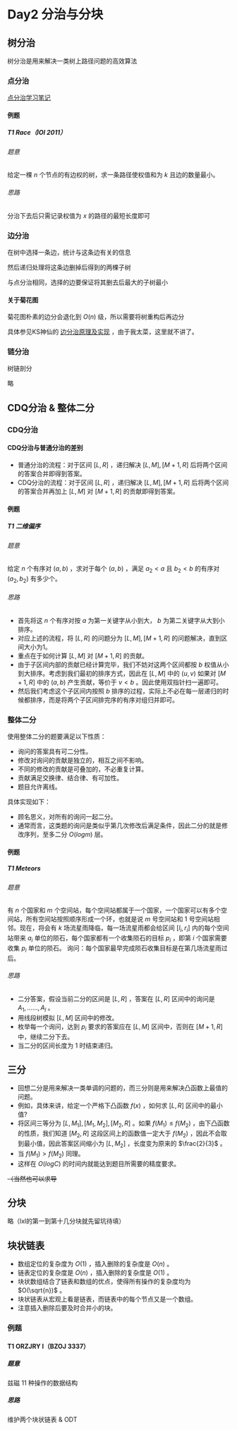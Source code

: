 # Day2 分治与分块

## 树分治

树分治是用来解决一类树上路径问题的高效算法

### 点分治

[点分治学习笔记](https://dimensiontripper.github.io/2019/01/05/NBDC/)

#### 例题

##### T1 Race（IOI 2011）

###### 题意

给定一棵 $n$ 个节点的有边权的树，求一条路径使权值和为 $k$ 且边的数量最小。

###### 思路

分治下去后只需记录权值为 $x$ 的路径的最短长度即可

### 边分治

在树中选择一条边，统计与这条边有关的信息

然后递归处理将这条边删掉后得到的两棵子树

与点分治相同，选择的边要保证将其删去后最大的子树最小

#### 关于菊花图

菊花图朴素的边分会退化到 $O(n)$ 级，所以需要将树重构后再边分

具体参见KS神仙的 [边分治原理及实现](https://ksmeow.moe/edge_based_divide_and_conquer/) ，由于我太菜，这里就不讲了。

### 链分治

树链剖分

略

## CDQ分治 & 整体二分

### CDQ分治

#### CDQ分治与普通分治的差别

* 普通分治的流程：对于区间 $[L, R]$ ，递归解决 $[L, M], [M + 1, R]$ 后将两个区间的答案合并即得到答案。
* CDQ分治的流程：对于区间 $[L, R]$ ，递归解决 $[L, M], [M + 1, R]$ 后将两个区间的答案合并再加上 $[L, M]$ 对 $[M + 1, R]$ 的贡献即得到答案。

#### 例题

##### T1 二维偏序

###### 题意

给定 $n$ 个有序对 $(a, b)$ ，求对于每个 $(a, b)$ ，满足 $a_2 < a$ 且 $b_2 < b$ 的有序对 $(a_2 , b_2)$ 有多少个。

###### 思路

* 首先将这 $n$ 个有序对按 $a$ 为第一关键字从小到大， $b$ 为第二关键字从大到小排序。
* 对应上述的流程，将 $[L, R]$ 的问题分为 $[L, M], [M + 1, R]$ 的问题解决，直到区间大小为1。
* 重点在于如何计算 $[L, M]$ 对 $[M + 1, R]$ 的贡献。
* 由于子区间内部的贡献已经计算完毕，我们不妨对这两个区间都按 $b$ 权值从小到大排序。考虑到我们最初的排序方式，因此在 $[L, M]$ 中的 $(u, v)$ 如果对 $[M + 1, R]$ 中的 $(a, b)$ 产生贡献，等价于 $v < b$ 。因此使用双指针扫一遍即可。
* 然后我们考虑这个子区间内按照 $b$ 排序的过程，实际上不必在每一层递归的时候都排序，而是将两个子区间排完序的有序对组归并即可。

### 整体二分

使用整体二分的题要满足以下性质：

* 询问的答案具有可二分性。
* 修改对询问的贡献是独立的，相互之间不影响。
* 不同的修改的贡献是可叠加的，不必重复计算。
* 贡献满足交换律、结合律、有可加性。
* 题目允许离线。

具体实现如下：

* 顾名思义，对所有的询问一起二分。
* 通常而言，这类题的询问是类似乎第几次修改后满足条件，因此二分的就是修改序列，至多二分 $O(logm)$ 层。

#### 例题

##### T1 Meteors

###### 题意

有 $n$ 个国家和 $m$ 个空间站，每个空间站都属于一个国家，一个国家可以有多个空间站，所有空间站按照顺序形成一个环，也就是说 $m$ 号空间站和 1 号空间站相邻。现在，将会有 $k$ 场流星雨降临，每一场流星雨都会给区间 $[l_i , r_i]$ 内的每个空间站带来 $a_i$ 单位的陨石，每个国家都有一个收集陨石的目标 $p_i$ ，即第 $i$ 个国家需要收集 $p_i$ 单位的陨石。
询问：每个国家最早完成陨石收集目标是在第几场流星雨过后。

###### 思路

* 二分答案，假设当前二分的区间是 $[L, R]$ ，答案在 $[L, R]$ 区间中的询问是 $A_1 , ...... , A_l$ 。
* 用线段树模拟 $[L, M]$ 区间中的修改。
* 枚举每一个询问，达到 $p_i$ 要求的答案应在 $[L, M]$ 区间中，否则在 $[M + 1, R]$ 中，继续二分下去。
* 当二分的区间长度为 1 时结束递归。

## 三分

* 回想二分是用来解决一类单调的问题的，而三分则是用来解决凸函数上最值的问题。
* 例如，具体来讲，给定一个严格下凸函数 $f(x)$ ，如何求 $[L, R]$ 区间中的最小值?
* 将区间三等分为 $[L, M_1], [M_1 , M_2], [M_2 , R]$ 。如果 $f(M_1) \leq f(M_2)$ ，由下凸函数的性质，我们知道 $[M_2 , R]$ 这段区间上的函数值一定大于 $f(M_2)$ ，因此不会取到最小值，因此答案区间缩小为 $[L, M_2]$ ，长度变为原来的 $\frac{2}{3}$ 。
* 当 $f(M_1) > f(M_2)$ 同理。
* 这样在 $O(logC)$ 的时间内就能达到题目所需要的精度要求。

~~（当然也可以求导~~

## 分块

略（lxl的第一到第十几分块就先留坑待填）

## 块状链表

* 数组定位的复杂度为 $O(1)$ ，插入删除的复杂度是 $O(n)$ 。
* 链表定位的复杂度是 $O(n)$ ，插入删除的复杂度是 $O(1)$ 。
* 块状数组结合了链表和数组的优点，使得所有操作的复杂度均为 $O(\sqrt{n})$ 。
* 块状链表从宏观上看是链表，而链表中的每个节点又是一个数组。
* 注意插入删除后要及时合并小的块。

### 例题

#### T1 ORZJRY I（BZOJ 3337）

##### 题意

兹磁 11 种操作的数据结构

##### 思路

维护两个块状链表 & ODT